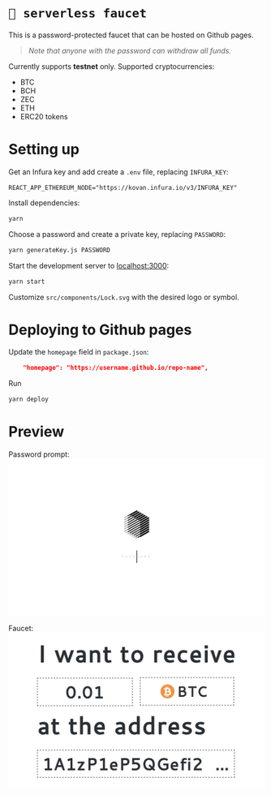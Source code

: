 # `🚰 serverless faucet`

This is a password-protected faucet that can be hosted on Github pages.

> *Note that anyone with the password can withdraw all funds.*

Currently supports **testnet** only. Supported cryptocurrencies:

* BTC
* BCH
* ZEC
* ETH
* ERC20 tokens

# Setting up

Get an Infura key and add create a `.env` file, replacing `INFURA_KEY`:

```
REACT_APP_ETHEREUM_NODE="https://kovan.infura.io/v3/INFURA_KEY"
```

Install dependencies:

```sh
yarn
```

Choose a password and create a private key, replacing `PASSWORD`:

```sh
yarn generateKey.js PASSWORD
```

Start the development server to [localhost:3000](http://localhost:3000):

```sh
yarn start
```

Customize `src/components/Lock.svg` with the desired logo or symbol.

# Deploying to Github pages

Update the `homepage` field in `package.json`:

```json
    "homepage": "https://username.github.io/repo-name",
```

Run

```sh
yarn deploy
```

# Preview

Password prompt:
![Preview 1](./public/preview-1.png)

Faucet:
![Preview 2](./public/preview-2.png)

